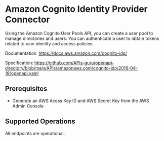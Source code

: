 # Amazon Cognito Identity Provider Connector
Using the Amazon Cognito User Pools API, you can create a user pool to manage directories and users. You can authenticate a user to obtain tokens related to user identity and access policies.

Documentation: https://docs.aws.amazon.com/cognito-idp/

Specification: https://github.com/APIs-guru/openapi-directory/blob/main/APIs/amazonaws.com/cognito-idp/2016-04-18/openapi.yaml

## Prerequisites

+ Generate an AWS Acess Key ID and AWS Secret Key from the AWS Admin Console

## Supported Operations
All endpoints are operational.